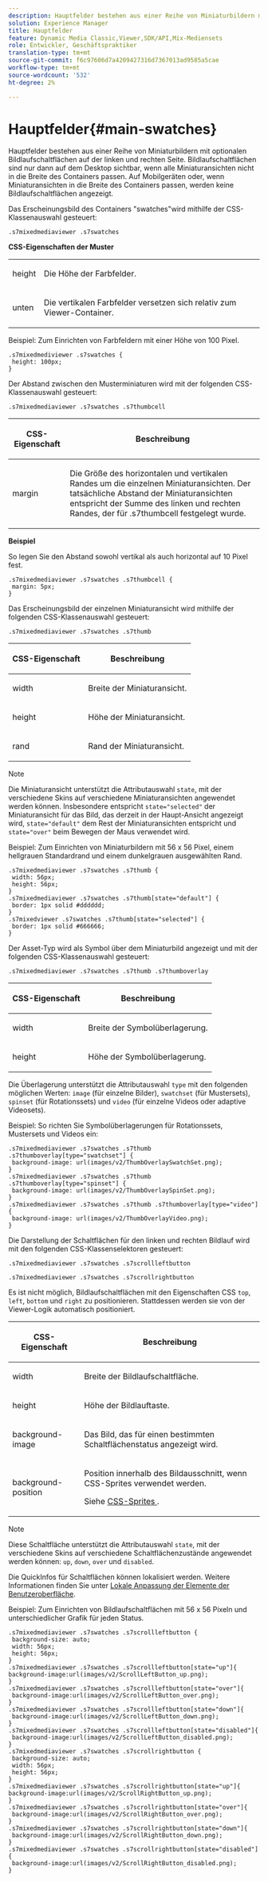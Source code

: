 ```yaml
---
description: Hauptfelder bestehen aus einer Reihe von Miniaturbildern mit optionalen Bildlaufschaltflächen auf der linken und rechten Seite. Bildlaufschaltflächen sind nur dann auf dem Desktop sichtbar, wenn alle Miniaturansichten nicht in die Breite des Containers passen. Auf Mobilgeräten oder, wenn Miniaturansichten in die Breite des Containers passen, werden keine Bildlaufschaltflächen angezeigt.
solution: Experience Manager
title: Hauptfelder
feature: Dynamic Media Classic,Viewer,SDK/API,Mix-Mediensets
role: Entwickler, Geschäftspraktiker
translation-type: tm+mt
source-git-commit: f6c97606d7a4209427316d7367013ad9585a5cae
workflow-type: tm+mt
source-wordcount: '532'
ht-degree: 2%

---
```



# Hauptfelder{#main-swatches}

Hauptfelder bestehen aus einer Reihe von Miniaturbildern mit optionalen Bildlaufschaltflächen auf der linken und rechten Seite. Bildlaufschaltflächen sind nur dann auf dem Desktop sichtbar, wenn alle Miniaturansichten nicht in die Breite des Containers passen. Auf Mobilgeräten oder, wenn Miniaturansichten in die Breite des Containers passen, werden keine Bildlaufschaltflächen angezeigt.

Das Erscheinungsbild des Containers &quot;swatches&quot;wird mithilfe der CSS-Klassenauswahl gesteuert:

```
.s7mixedmediaviewer .s7swatches
```

**CSS-Eigenschaften der Muster**

<table id="table_C48C56E696304C9BAFEE71BA9EA9A174"> 
 <tbody> 
  <tr> 
   <td colname="col1"> <p> <span class="codeph"> height </span> </p> </td> 
   <td colname="col2"> <p>Die Höhe der Farbfelder. </p> </td> 
  </tr> 
  <tr> 
   <td colname="col1"> <p> <span class="codeph"> unten </span> </p> </td> 
   <td colname="col2"> <p>Die vertikalen Farbfelder versetzen sich relativ zum Viewer-Container. </p> </td> 
  </tr> 
 </tbody> 
</table>

Beispiel: Zum Einrichten von Farbfeldern mit einer Höhe von 100 Pixel.

```
.s7mixedmediviewer .s7swatches { 
 height: 100px;  
}
```

<!--<a id="section_061E550C1C1D4DB2BD663A898895B38C"></a>-->

Der Abstand zwischen den Musterminiaturen wird mit der folgenden CSS-Klassenauswahl gesteuert:

`.s7mixedmediaviewer .s7swatches .s7thumbcell`

<table id="table_ECE063DB98154E099FB024F66FF877D7"> 
 <thead> 
  <tr> 
   <th colname="col1" class="entry"> <p>CSS-Eigenschaft </p> </th> 
   <th colname="col2" class="entry"> <p>Beschreibung </p> </th> 
  </tr> 
 </thead>
 <tbody> 
  <tr> 
   <td colname="col1"> <p> <span class="codeph"> margin </span> </p> </td> 
   <td colname="col2"> <p> Die Größe des horizontalen und vertikalen Randes um die einzelnen Miniaturansichten. Der tatsächliche Abstand der Miniaturansichten entspricht der Summe des linken und rechten Randes, der für <span class="codeph"> .s7thumbcell </span> festgelegt wurde. </p> </td> 
  </tr> 
 </tbody> 
</table>

**Beispiel**

So legen Sie den Abstand sowohl vertikal als auch horizontal auf 10 Pixel fest.

```
.s7mixedmediaviewer .s7swatches .s7thumbcell { 
 margin: 5px; 
}
```

Das Erscheinungsbild der einzelnen Miniaturansicht wird mithilfe der folgenden CSS-Klassenauswahl gesteuert:

`.s7mixedmediaviewer .s7swatches .s7thumb`

<table id="table_09B6E232FB94417392D101A7A653BE54"> 
 <thead> 
  <tr> 
   <th colname="col1" class="entry"> <p> CSS-Eigenschaft </p> </th> 
   <th colname="col2" class="entry"> <p>Beschreibung </p> </th> 
  </tr> 
 </thead>
 <tbody> 
  <tr> 
   <td colname="col1"> <p> <span class="codeph"> width </span> </p> </td> 
   <td colname="col2"> <p>Breite der Miniaturansicht. </p> </td> 
  </tr> 
  <tr> 
   <td colname="col1"> <p> <span class="codeph"> height  </span> </p> </td> 
   <td colname="col2"> <p>Höhe der Miniaturansicht. </p> </td> 
  </tr> 
  <tr> 
   <td colname="col1"> <p> <span class="codeph"> rand </span> </p> </td> 
   <td colname="col2"> <p>Rand der Miniaturansicht. </p> </td> 
  </tr> 
 </tbody> 
</table>

>[!NOTE]
>
>Die Miniaturansicht unterstützt die Attributauswahl `state`, mit der verschiedene Skins auf verschiedene Miniaturansichten angewendet werden können. Insbesondere entspricht `state="selected"` der Miniaturansicht für das Bild, das derzeit in der Haupt-Ansicht angezeigt wird, `state="default"` dem Rest der Miniaturansichten entspricht und `state="over"` beim Bewegen der Maus verwendet wird.

Beispiel: Zum Einrichten von Miniaturbildern mit 56 x 56 Pixel, einem hellgrauen Standardrand und einem dunkelgrauen ausgewählten Rand.

```
.s7mixedmediaviewer .s7swatches .s7thumb { 
 width: 56px; 
 height: 56px;  
} 
.s7mixedmediaviewer .s7swatches .s7thumb[state="default"] { 
 border: 1px solid #dddddd; 
} 
.s7mixedviewer .s7swatches .s7thumb[state="selected"] { 
 border: 1px solid #666666; 
}
```

Der Asset-Typ wird als Symbol über dem Miniaturbild angezeigt und mit der folgenden CSS-Klassenauswahl gesteuert:

`.s7mixedmediaviewer .s7swatches .s7thumb .s7thumboverlay`

<table id="table_460FC57D12CC4B52B3782F4DFAC3A194"> 
 <thead> 
  <tr> 
   <th colname="col1" class="entry"> <p> CSS-Eigenschaft </p> </th> 
   <th colname="col2" class="entry"> <p>Beschreibung </p> </th> 
  </tr> 
 </thead>
 <tbody> 
  <tr> 
   <td colname="col1"> <p> <span class="codeph"> width  </span> </p> </td> 
   <td colname="col2"> <p>Breite der Symbolüberlagerung. </p> </td> 
  </tr> 
  <tr> 
   <td colname="col1"> <p> <span class="codeph"> height  </span> </p> </td> 
   <td colname="col2"> <p>Höhe der Symbolüberlagerung. </p> </td> 
  </tr> 
 </tbody> 
</table>

Die Überlagerung unterstützt die Attributauswahl `type` mit den folgenden möglichen Werten: `image` (für einzelne Bilder), `swatchset` (für Mustersets), `spinset` (für Rotationssets) und `video` (für einzelne Videos oder adaptive Videosets).

Beispiel: So richten Sie Symbolüberlagerungen für Rotationssets, Mustersets und Videos ein:

```
.s7mixedmediaviewer .s7swatches .s7thumb .s7thumboverlay[type="swatchset"] { 
 background-image: url(images/v2/ThumbOverlaySwatchSet.png);  
} 
.s7mixedmediaviewer .s7swatches .s7thumb .s7thumboverlay[type="spinset"] { 
 background-image: url(images/v2/ThumbOverlaySpinSet.png);  
} 
.s7mixedmediaviewer .s7swatches .s7thumb .s7thumboverlay[type="video"] { 
 background-image: url(images/v2/ThumbOverlayVideo.png);  
}
```

Die Darstellung der Schaltflächen für den linken und rechten Bildlauf wird mit den folgenden CSS-Klassenselektoren gesteuert:

`.s7mixedmediaviewer .s7swatches .s7scrollleftbutton`

`.s7mixedmediaviewer .s7swatches .s7scrollrightbutton`

Es ist nicht möglich, Bildlaufschaltflächen mit den Eigenschaften CSS `top`, `left`, `bottom` und `right` zu positionieren. Stattdessen werden sie von der Viewer-Logik automatisch positioniert.

<table id="table_A5663C4AAC4446168CAD8DBA2894BB9C"> 
 <thead> 
  <tr> 
   <th colname="col1" class="entry"> <p> CSS-Eigenschaft </p> </th> 
   <th colname="col2" class="entry"> <p>Beschreibung </p> </th> 
  </tr> 
 </thead>
 <tbody> 
  <tr> 
   <td colname="col1"> <p> <span class="codeph"> width  </span> </p> </td> 
   <td colname="col2"> <p>Breite der Bildlaufschaltfläche. </p> </td> 
  </tr> 
  <tr> 
   <td colname="col1"> <p> <span class="codeph"> height  </span> </p> </td> 
   <td colname="col2"> <p>Höhe der Bildlauftaste. </p> </td> 
  </tr> 
  <tr> 
   <td colname="col1"> <p> <span class="codeph"> background-image  </span> </p> </td> 
   <td colname="col2"> <p>Das Bild, das für einen bestimmten Schaltflächenstatus angezeigt wird. </p> </td> 
  </tr> 
  <tr> 
   <td colname="col1"> <p> <span class="codeph"> background-position  </span> </p> </td> 
   <td colname="col2"> <p> Position innerhalb des Bildausschnitt, wenn CSS-Sprites verwendet werden. </p> <p>Siehe <a href="../../../c-html5-s7-aem-asset-viewers/c-html5-mixedmedia-viewer-about/c-html5-mixedmedia-viewer-customizingviewer/c-html5-mixedmedia-viewer-customizingviewer.md#section-209a43dfbddf4fc589e79cddaf233f50" format="dita" scope="local"> CSS-Sprites </a>. </p> </td> 
  </tr> 
 </tbody> 
</table>

>[!NOTE]
>
>Diese Schaltfläche unterstützt die Attributauswahl `state`, mit der verschiedene Skins auf verschiedene Schaltflächenzustände angewendet werden können: `up`, `down`, `over` und `disabled`.

Die QuickInfos für Schaltflächen können lokalisiert werden. Weitere Informationen finden Sie unter [Lokale Anpassung der Elemente der Benutzeroberfläche](../../../c-html5-s7-aem-asset-viewers/c-html5-mixedmedia-viewer-about/c-html5-mixedmedia-viewer-localization.md#concept-16262b8096474d6c9c018c3e99110dd1).

Beispiel: Zum Einrichten von Bildlaufschaltflächen mit 56 x 56 Pixeln und unterschiedlicher Grafik für jeden Status.

```
.s7mixedmediaviewer .s7swatches .s7scrollleftbutton { 
 background-size: auto; 
 width: 56px; 
 height: 56px; 
} 
.s7mixedmediaviewer .s7swatches .s7scrollleftbutton[state="up"]{ 
background-image:url(images/v2/ScrollLeftButton_up.png); 
} 
.s7mixedmediaviewer .s7swatches .s7scrollleftbutton[state="over"]{ 
 background-image:url(images/v2/ScrollLeftButton_over.png); 
} 
.s7mixedmediaviewer .s7swatches .s7scrollleftbutton[state="down"]{ 
 background-image:url(images/v2/ScrollLeftButton_down.png); 
} 
.s7mixedmediaviewer .s7swatches .s7scrollleftbutton[state="disabled"]{ 
 background-image:url(images/v2/ScrollLeftButton_disabled.png); 
} 
.s7mixedmediaviewer .s7swatches .s7scrollrightbutton { 
 background-size: auto; 
 width: 56px; 
 height: 56px; 
} 
.s7mixedmediaviewer .s7swatches .s7scrollrightbutton[state="up"]{ 
background-image:url(images/v2/ScrollRightButton_up.png); 
} 
.s7mixedmediaviewer .s7swatches .s7scrollrightbutton[state="over"]{ 
 background-image:url(images/v2/ScrollRightButton_over.png); 
} 
.s7mixedmediaviewer .s7swatches .s7scrollrightbutton[state="down"]{ 
 background-image:url(images/v2/ScrollRightButton_down.png); 
} 
.s7mixedmediaviewer .s7swatches .s7scrollrightbutton[state="disabled"]{ 
 background-image:url(images/v2/ScrollRightButton_disabled.png); 
}
```

